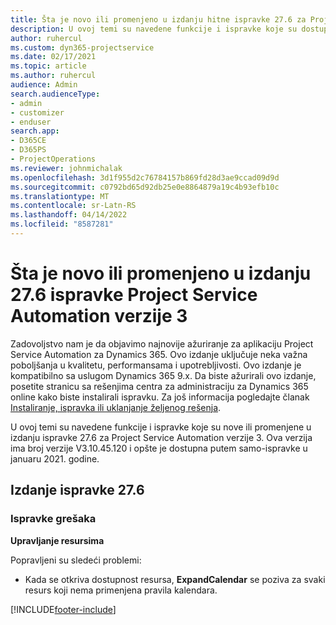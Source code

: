 ```yaml
---
title: Šta je novo ili promenjeno u izdanju hitne ispravke 27.6 za Project Service Automation verzije 3
description: U ovoj temi su navedene funkcije i ispravke koje su dostupne u izdanju hitne ispravke 27.6 za Project Service Automation verzije 3.
author: ruhercul
ms.custom: dyn365-projectservice
ms.date: 02/17/2021
ms.topic: article
ms.author: ruhercul
audience: Admin
search.audienceType:
- admin
- customizer
- enduser
search.app:
- D365CE
- D365PS
- ProjectOperations
ms.reviewer: johnmichalak
ms.openlocfilehash: 3d1f955d2c76784157b869fd28d3ae9ccad09d9d
ms.sourcegitcommit: c0792bd65d92db25e0e8864879a19c4b93efb10c
ms.translationtype: MT
ms.contentlocale: sr-Latn-RS
ms.lasthandoff: 04/14/2022
ms.locfileid: "8587281"
---
```

# <a name="whats-new-or-changed-in-project-service-automation-update-release-276-v3"></a>Šta je novo ili promenjeno u izdanju 27.6 ispravke Project Service Automation verzije 3

Zadovoljstvo nam je da objavimo najnovije ažuriranje za aplikaciju Project Service Automation za Dynamics 365. Ovo izdanje uključuje neka važna poboljšanja u kvalitetu, performansama i upotrebljivosti. Ovo izdanje je kompatibilno sa uslugom Dynamics 365 9.x. Da biste ažurirali ovo izdanje, posetite stranicu sa rešenjima centra za administraciju za Dynamics 365 online kako biste instalirali ispravku. Za još informacija pogledajte članak [Instaliranje, ispravka ili uklanjanje željenog rešenja](/power-platform/admin/install-remove-preferred-solution).

U ovoj temi su navedene funkcije i ispravke koje su nove ili promenjene u izdanju ispravke 27.6 za Project Service Automation verzije 3. Ova verzija ima broj verzije V3.10.45.120 i opšte je dostupna putem samo-ispravke u januaru 2021. godine.

## <a name="update-release-276"></a>Izdanje ispravke 27.6

### <a name="bug-fixes"></a>Ispravke grešaka


**Upravljanje resursima**

Popravljeni su sledeći problemi:

- Kada se otkriva dostupnost resursa, **ExpandCalendar** se poziva za svaki resurs koji nema primenjena pravila kalendara.


[!INCLUDE[footer-include](../includes/footer-banner.md)]
